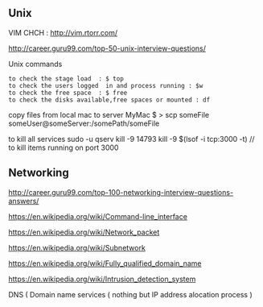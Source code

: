 ## Unix

VIM CHCH : http://vim.rtorr.com/

http://career.guru99.com/top-50-unix-interview-questions/

Unix commands
```
to check the stage load  : $ top 
to check the users logged  in and process running : $w
to check the free space  : $ free
to check the disks available,free spaces or mounted : df
```
copy files from local mac to server 
MyMac $ >  scp someFile someUser@someServer:/somePath/someFile

to kill all services 
sudo -u qserv kill -9 14793
kill -9 $(lsof -i tcp:3000 -t)     // to kill items running on port 3000

## Networking 

http://career.guru99.com/top-100-networking-interview-questions-answers/


https://en.wikipedia.org/wiki/Command-line_interface

https://en.wikipedia.org/wiki/Network_packet

https://en.wikipedia.org/wiki/Subnetwork

https://en.wikipedia.org/wiki/Fully_qualified_domain_name

https://en.wikipedia.org/wiki/Intrusion_detection_system

DNS ( Domain name services ( nothing but IP address alocation process ) 
